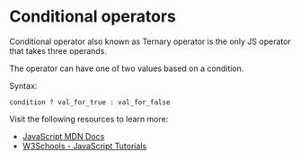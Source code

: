 # Conditional operators

Conditional operator also known as Ternary operator is the only JS operator that takes three operands.

The operator can have one of two values based on a condition.

Syntax:

`condition ? val_for_true : val_for_false `

Visit the following resources to learn more:

- [JavaScript MDN Docs](https://developer.mozilla.org/en-US/docs/Web/JavaScript/Guide/Expressions_and_Operators#conditional_operator)
- [W3Schools - JavaScript Tutorials](https://www.w3schools.com/js/js_comparisons.asp)
